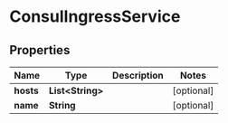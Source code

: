 

# ConsulIngressService


## Properties

| Name | Type | Description | Notes |
|------------ | ------------- | ------------- | -------------|
|**hosts** | **List&lt;String&gt;** |  |  [optional] |
|**name** | **String** |  |  [optional] |



